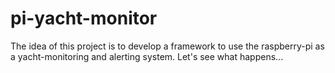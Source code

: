 pi-yacht-monitor
================

The idea of this project is to develop a framework to use the raspberry-pi as a yacht-monitoring and alerting system. Let's see what happens...
